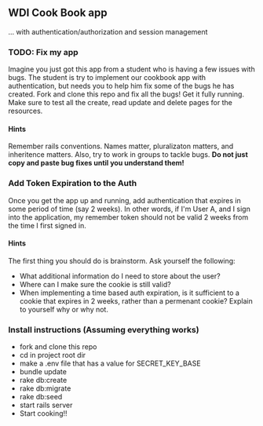 ## WDI Cook Book app 
... with authentication/authorization and session management

### TODO: Fix my app

Imagine you just got this app from a student who is having a few issues with bugs.  The student is try to implement our cookbook app with authentication, but needs you to help him fix some of the bugs he has created.  Fork and clone this repo and fix all the bugs!  Get it fully running.  Make sure to test all the create, read update and delete pages for the resources.

#### Hints

Remember rails conventions.  Names matter, pluralizaton matters, and inheritence matters.  Also, try to work in groups to tackle bugs.  __Do not just copy and paste bug fixes until you understand them!__

### Add Token Expiration to the Auth

Once you get the app up and running, add authentication that expires in some period of time (say 2 weeks).  In other words, if I'm User A, and I sign into the application, my remember token should not be valid 2 weeks from the time I first signed in.

#### Hints

The first thing you should do is brainstorm.  Ask yourself the following:

* What additional information do I need to store about the user?
* Where can I make sure the cookie is still valid?
* When implementing a time based auth expiration, is it sufficient to a cookie that expires in 2 weeks, rather than a permenant cookie?  Explain to yourself why or why not.


### Install instructions (Assuming everything works)

- fork and clone this repo
- cd in project root dir
- make a .env file that has a value for SECRET_KEY_BASE
- bundle update
- rake db:create
- rake db:migrate
- rake db:seed
- start rails server
- Start cooking!!


